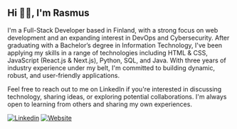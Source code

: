 <h2 align="left">Hi 👋🏼, I'm Rasmus</h1>

<p>I'm a Full-Stack Developer based in Finland, with a strong focus on web development and an expanding interest in DevOps and Cybersecurity. After graduating with a Bachelor’s degree in Information Technology, I've been applying my skills in a range of technologies including HTML & CSS, JavaScript (React.js & Next.js), Python, SQL, and Java. With three years of industry experience under my belt, I'm committed to building dynamic, robust, and user-friendly applications.

Feel free to reach out to me on LinkedIn if you're interested in discussing technology, sharing ideas, or exploring potential collaborations. I'm always open to learning from others and sharing my own experiences.
</p>
    
[![Linkedin](https://img.shields.io/badge/LinkedIn-0077B5?style=for-the-badge&logo=linkedin&logoColor=white&style=flat&color=black)](https://www.linkedin.com/in/rasmus-lagerqvist)
[![Website](https://img.shields.io/badge/lagerqvr.com--green?style=flat&colorA=black&colorB=black&logo=firefoxbrowser&logoColor=white)](https://www.kassq.dev)
</div>



